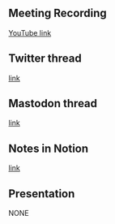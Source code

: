 ## Meeting Recording

[YouTube link](https://www.youtube.com/watch?v=K9SvcECQ5wg)

## Twitter thread

[link](https://twitter.com/Orthogonal_Lab/status/1695522961208316081)

## Mastodon thread

[link](https://neuromatch.social/@OREL/110957644807588680)

## Notes in Notion

[link](https://www.notion.so/jopro-org/SMN-2023-35-fe0ba68a526f427fa81981e974d3a891)

## Presentation

NONE


